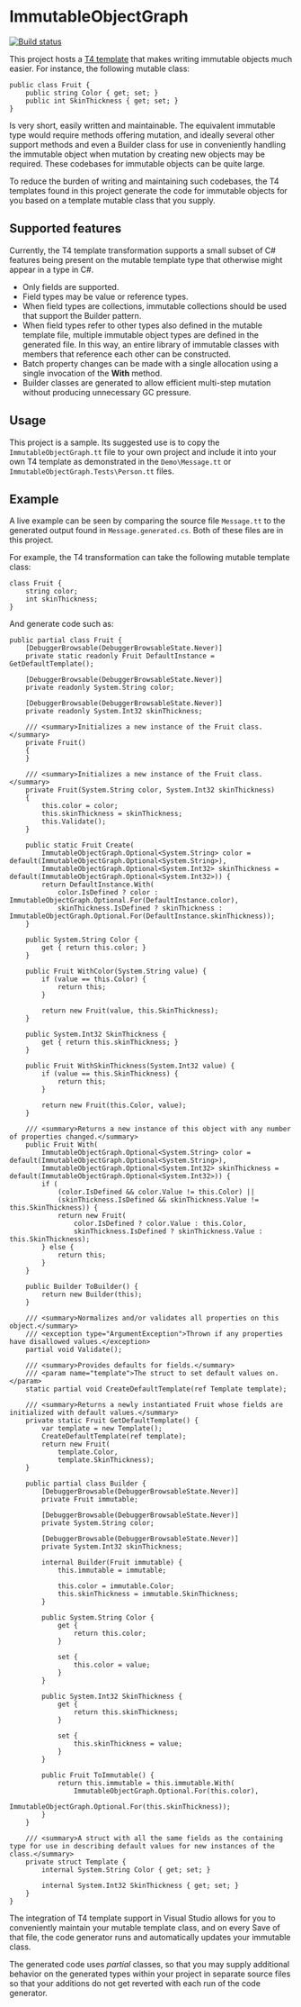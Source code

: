 ImmutableObjectGraph
=======================

[![Build status](https://ci.appveyor.com/api/projects/status/sc0w4vlceulc2try?svg=true)](https://ci.appveyor.com/project/AArnott/immutableobjectgraph)

This project hosts a [T4 template][1] that makes writing immutable objects
much easier. For instance, the following mutable class:

    public class Fruit {
        public string Color { get; set; }
        public int SkinThickness { get; set; }
    }

Is very short, easily written and maintainable. The equivalent immutable
type would require methods offering mutation, and ideally several other
support methods and even a Builder class for use in conveniently handling
the immutable object when mutation by creating new objects may be required.
These codebases for immutable objects can be quite large.

To reduce the burden of writing and maintaining such codebases, the
T4 templates found in this project generate the code for immutable objects
for you based on a template mutable class that you supply. 

Supported features
------------------
Currently, the T4 template transformation supports a small subset of C#
features being present on the mutable template type that otherwise might
appear in a type in C#. 

 * Only fields are supported. 
 * Field types may be value or reference types.
 * When field types are collections, immutable collections should be used that
   support the Builder pattern.
 * When field types refer to other types also defined in the mutable template
   file, multiple immutable object types are defined in the generated file.
   In this way, an entire library of immutable classes with members that
   reference each other can be constructed.
 * Batch property changes can be made with a single allocation using a single
   invocation of the **With** method.
 * Builder classes are generated to allow efficient multi-step mutation
   without producing unnecessary GC pressure.

Usage
-----
This project is a sample. Its suggested use is to copy the
`ImmutableObjectGraph.tt` file to your own project and include it into your own
T4 template as demonstrated in the `Demo\Message.tt` or 
`ImmutableObjectGraph.Tests\Person.tt` files.

Example
-------
A live example can be seen by comparing the source file `Message.tt` to the 
generated output found in `Message.generated.cs`. Both of these files are in 
this project.

For example, the T4 transformation can take the following mutable template class:

    class Fruit {
        string color;
        int skinThickness;
    }

And generate code such as:

    public partial class Fruit {
        [DebuggerBrowsable(DebuggerBrowsableState.Never)]
        private static readonly Fruit DefaultInstance = GetDefaultTemplate();
    
        [DebuggerBrowsable(DebuggerBrowsableState.Never)]
        private readonly System.String color;
    
        [DebuggerBrowsable(DebuggerBrowsableState.Never)]
        private readonly System.Int32 skinThickness;
    
        /// <summary>Initializes a new instance of the Fruit class.</summary>
        private Fruit()
        {
        }
    
        /// <summary>Initializes a new instance of the Fruit class.</summary>
        private Fruit(System.String color, System.Int32 skinThickness)
        {
            this.color = color;
            this.skinThickness = skinThickness;
            this.Validate();
        }
    
        public static Fruit Create(
            ImmutableObjectGraph.Optional<System.String> color = default(ImmutableObjectGraph.Optional<System.String>), 
            ImmutableObjectGraph.Optional<System.Int32> skinThickness = default(ImmutableObjectGraph.Optional<System.Int32>)) {
            return DefaultInstance.With(
                color.IsDefined ? color : ImmutableObjectGraph.Optional.For(DefaultInstance.color), 
                skinThickness.IsDefined ? skinThickness : ImmutableObjectGraph.Optional.For(DefaultInstance.skinThickness));
        }
    
        public System.String Color {
            get { return this.color; }
        }
    
        public Fruit WithColor(System.String value) {
            if (value == this.Color) {
                return this;
            }
    
            return new Fruit(value, this.SkinThickness);
        }
    
        public System.Int32 SkinThickness {
            get { return this.skinThickness; }
        }
    
        public Fruit WithSkinThickness(System.Int32 value) {
            if (value == this.SkinThickness) {
                return this;
            }
    
            return new Fruit(this.Color, value);
        }
    
        /// <summary>Returns a new instance of this object with any number of properties changed.</summary>
        public Fruit With(
            ImmutableObjectGraph.Optional<System.String> color = default(ImmutableObjectGraph.Optional<System.String>), 
            ImmutableObjectGraph.Optional<System.Int32> skinThickness = default(ImmutableObjectGraph.Optional<System.Int32>)) {
            if (
                (color.IsDefined && color.Value != this.Color) || 
                (skinThickness.IsDefined && skinThickness.Value != this.SkinThickness)) {
                return new Fruit(
                    color.IsDefined ? color.Value : this.Color,
                    skinThickness.IsDefined ? skinThickness.Value : this.SkinThickness);
            } else {
                return this;
            }
        }
    
        public Builder ToBuilder() {
            return new Builder(this);
        }
    
        /// <summary>Normalizes and/or validates all properties on this object.</summary>
        /// <exception type="ArgumentException">Thrown if any properties have disallowed values.</exception>
        partial void Validate();
    
        /// <summary>Provides defaults for fields.</summary>
        /// <param name="template">The struct to set default values on.</param>
        static partial void CreateDefaultTemplate(ref Template template);
    
        /// <summary>Returns a newly instantiated Fruit whose fields are initialized with default values.</summary>
        private static Fruit GetDefaultTemplate() {
            var template = new Template();
            CreateDefaultTemplate(ref template);
            return new Fruit(
                template.Color, 
                template.SkinThickness);
        }
    
        public partial class Builder {
            [DebuggerBrowsable(DebuggerBrowsableState.Never)]
            private Fruit immutable;
    
            [DebuggerBrowsable(DebuggerBrowsableState.Never)]
            private System.String color;
    
            [DebuggerBrowsable(DebuggerBrowsableState.Never)]
            private System.Int32 skinThickness;
    
            internal Builder(Fruit immutable) {
                this.immutable = immutable;
    
                this.color = immutable.Color;
                this.skinThickness = immutable.SkinThickness;
            }
    
            public System.String Color {
                get {
                    return this.color;
                }
    
                set {
                    this.color = value;
                }
            }
    
            public System.Int32 SkinThickness {
                get {
                    return this.skinThickness;
                }
    
                set {
                    this.skinThickness = value;
                }
            }
    
            public Fruit ToImmutable() {
                return this.immutable = this.immutable.With(
                    ImmutableObjectGraph.Optional.For(this.color),
                    ImmutableObjectGraph.Optional.For(this.skinThickness));
            }
        }
    
        /// <summary>A struct with all the same fields as the containing type for use in describing default values for new instances of the class.</summary>
        private struct Template {
            internal System.String Color { get; set; }
    
            internal System.Int32 SkinThickness { get; set; }
        }
    }


The integration of T4 template support in Visual Studio allows for you to
conveniently maintain your mutable template class, and on every Save
of that file, the code generator runs and automatically updates your
immutable class. 

The generated code uses *partial* classes, so that you may supply additional
behavior on the generated types within your project in separate source files
so that your additions do not get reverted with each run of the code
generator.

  [1]: http://www.bing.com/search?setmkt=en-US&q=visual+studio+t4
